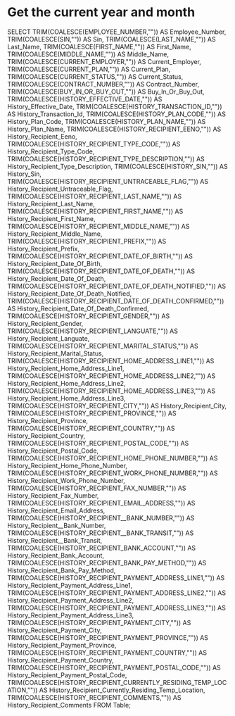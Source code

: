 # Get the current year and month

SELECT 
TRIM(COALESCE(EMPLOYEE_NUMBER,"")) AS Employee_Number,
TRIM(COALESCE(SIN,"")) AS Sin,
TRIM(COALESCE(LAST_NAME,"")) AS Last_Name,
TRIM(COALESCE(FIRST_NAME,"")) AS First_Name,
TRIM(COALESCE(MIDDLE_NAME,"")) AS Middle_Name,
TRIM(COALESCE(CURRENT_EMPLOYER,"")) AS Current_Employer,
TRIM(COALESCE(CURRENT_PLAN,"")) AS Current_Plan,
TRIM(COALESCE(CURRENT_STATUS,"")) AS Current_Status,
TRIM(COALESCE(CONTRACT_NUMBER,"")) AS Contract_Number,
TRIM(COALESCE(BUY_IN_OR_BUY_OUT,"")) AS Buy_In_Or_Buy_Out,
TRIM(COALESCE(HISTORY_EFFECTIVE_DATE,"")) AS History_Effective_Date,
TRIM(COALESCE(HISTORY_TRANSACTION_ID,"")) AS History_Transaction_Id,
TRIM(COALESCE(HISTORY_PLAN_CODE,"")) AS History_Plan_Code,
TRIM(COALESCE(HISTORY_PLAN_NAME,"")) AS History_Plan_Name,
TRIM(COALESCE(HISTORY_RECIPIENT_EENO,"")) AS History_Recipient_Eeno,
TRIM(COALESCE(HISTORY_RECIPIENT_TYPE_CODE,"")) AS History_Recipient_Type_Code,
TRIM(COALESCE(HISTORY_RECIPIENT_TYPE_DESCRIPTION,"")) AS History_Recipient_Type_Description,
TRIM(COALESCE(HISTORY_SIN,"")) AS History_Sin,
TRIM(COALESCE(HISTORY_RECIPIENT_UNTRACEABLE_FLAG,"")) AS History_Recipient_Untraceable_Flag,
TRIM(COALESCE(HISTORY_RECIPIENT_LAST_NAME,"")) AS History_Recipient_Last_Name,
TRIM(COALESCE(HISTORY_RECIPIENT_FIRST_NAME,"")) AS History_Recipient_First_Name,
TRIM(COALESCE(HISTORY_RECIPIENT_MIDDLE_NAME,"")) AS History_Recipient_Middle_Name,
TRIM(COALESCE(HISTORY_RECIPIENT_PREFIX,"")) AS History_Recipient_Prefix,
TRIM(COALESCE(HISTORY_RECIPIENT_DATE_OF_BIRTH,"")) AS History_Recipient_Date_Of_Birth,
TRIM(COALESCE(HISTORY_RECIPIENT_DATE_OF_DEATH,"")) AS History_Recipient_Date_Of_Death,
TRIM(COALESCE(HISTORY_RECIPIENT_DATE_OF_DEATH_NOTIFIED,"")) AS History_Recipient_Date_Of_Death_Notified,
TRIM(COALESCE(HISTORY_RECIPIENT_DATE_OF_DEATH_CONFIRMED,"")) AS History_Recipient_Date_Of_Death_Confirmed,
TRIM(COALESCE(HISTORY_RECIPIENT_GENDER,"")) AS History_Recipient_Gender,
TRIM(COALESCE(HISTORY_RECIPIENT_LANGUATE,"")) AS History_Recipient_Languate,
TRIM(COALESCE(HISTORY_RECIPIENT_MARITAL_STATUS,"")) AS History_Recipient_Marital_Status,
TRIM(COALESCE(HISTORY_RECIPIENT_HOME_ADDRESS_LINE1,"")) AS History_Recipient_Home_Address_Line1,
TRIM(COALESCE(HISTORY_RECIPIENT_HOME_ADDRESS_LINE2,"")) AS History_Recipient_Home_Address_Line2,
TRIM(COALESCE(HISTORY_RECIPIENT_HOME_ADDRESS_LINE3,"")) AS History_Recipient_Home_Address_Line3,
TRIM(COALESCE(HISTORY_RECIPIENT_CITY,"")) AS History_Recipient_City,
TRIM(COALESCE(HISTORY_RECIPIENT_PROVINCE,"")) AS History_Recipient_Province,
TRIM(COALESCE(HISTORY_RECIPIENT_COUNTRY,"")) AS History_Recipient_Country,
TRIM(COALESCE(HISTORY_RECIPIENT_POSTAL_CODE,"")) AS History_Recipient_Postal_Code,
TRIM(COALESCE(HISTORY_RECIPIENT_HOME_PHONE_NUMBER,"")) AS History_Recipient_Home_Phone_Number,
TRIM(COALESCE(HISTORY_RECIPIENT_WORK_PHONE_NUMBER,"")) AS History_Recipient_Work_Phone_Number,
TRIM(COALESCE(HISTORY_RECIPIENT_FAX_NUMBER,"")) AS History_Recipient_Fax_Number,
TRIM(COALESCE(HISTORY_RECIPIENT_EMAIL_ADDRESS,"")) AS History_Recipient_Email_Address,
TRIM(COALESCE(HISTORY_RECIPIENT__BANK_NUMBER,"")) AS History_Recipient__Bank_Number,
TRIM(COALESCE(HISTORY_RECIPIENT__BANK_TRANSIT,"")) AS History_Recipient__Bank_Transit,
TRIM(COALESCE(HISTORY_RECIPIENT_BANK_ACCOUNT,"")) AS History_Recipient_Bank_Account,
TRIM(COALESCE(HISTORY_RECIPIENT_BANK_PAY_METHOD,"")) AS History_Recipient_Bank_Pay_Method,
TRIM(COALESCE(HISTORY_RECIPIENT_PAYMENT_ADDRESS_LINE1,"")) AS History_Recipient_Payment_Address_Line1,
TRIM(COALESCE(HISTORY_RECIPIENT_PAYMENT_ADDRESS_LINE2,"")) AS History_Recipient_Payment_Address_Line2,
TRIM(COALESCE(HISTORY_RECIPIENT_PAYMENT_ADDRESS_LINE3,"")) AS History_Recipient_Payment_Address_Line3,
TRIM(COALESCE(HISTORY_RECIPIENT_PAYMENT_CITY,"")) AS History_Recipient_Payment_City,
TRIM(COALESCE(HISTORY_RECIPIENT_PAYMENT_PROVINCE,"")) AS History_Recipient_Payment_Province,
TRIM(COALESCE(HISTORY_RECIPIENT_PAYMENT_COUNTRY,"")) AS History_Recipient_Payment_Country,
TRIM(COALESCE(HISTORY_RECIPIENT_PAYMENT_POSTAL_CODE,"")) AS History_Recipient_Payment_Postal_Code,
TRIM(COALESCE(HISTORY_RECIPIENT_CURRENTLY_RESIDING_TEMP_LOCATION,"")) AS History_Recipient_Currently_Residing_Temp_Location,
TRIM(COALESCE(HISTORY_RECIPIENT_COMMENTS,"")) AS History_Recipient_Comments
FROM Table;
